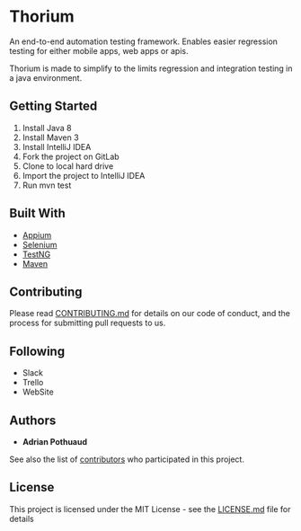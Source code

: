 # Thorium

An end-to-end automation testing framework. Enables easier regression testing for either mobile apps, web apps or apis.

Thorium is made to simplify to the limits regression and integration testing in a java environment.

## Getting Started


1. Install Java 8
2. Install Maven 3
3. Install IntelliJ IDEA
4. Fork the project on GitLab
5. Clone to local hard drive
6. Import the project to IntelliJ IDEA
7. Run mvn test

## Built With

* [Appium]()
* [Selenium](http://www.dropwizard.io/1.0.2/docs/)
* [TestNG]()
* [Maven](https://maven.apache.org/)

## Contributing

Please read [CONTRIBUTING.md](https://gist.github.com/PurpleBooth/b24679402957c63ec426) for details on our code of conduct, and the process for submitting pull requests to us.

## Following

* Slack
* Trello
* WebSite

## Authors

* **Adrian Pothuaud**

See also the list of [contributors](https://github.com/your/project/contributors) who participated in this project.

## License

This project is licensed under the MIT License - see the [LICENSE.md](LICENSE.md) file for details

